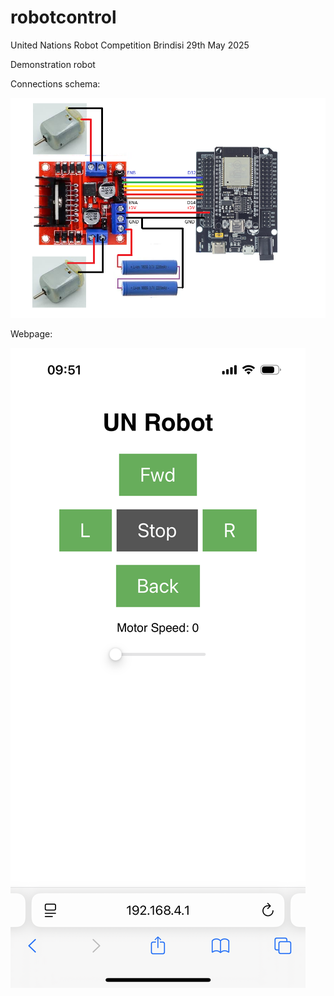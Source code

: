 # robotcontrol
United Nations Robot Competition
Brindisi 29th May 2025

Demonstration robot

Connections schema:

![alt text](https://github.com/nestaale/robotcontrol/blob/main/schema.png?raw=true)

Webpage:

![alt text](https://github.com/nestaale/robotcontrol/blob/main/webpage.png?raw=true)
